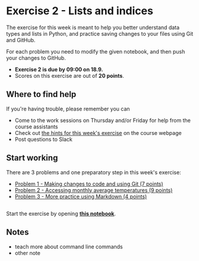 # Exercise 2 - Lists and indices

The exercise for this week is meant to help you better understand data types and lists in Python, and practice saving changes to your files using Git and GitHub.

For each problem you need to modify the given notebook, and then push your changes to GitHub.


- **Exercise 2 is due by 09:00 on 18.9.**
- Scores on this exercise are out of **20 points**.

## Where to find help

If you're having trouble, please remember you can

- Come to the work sessions on Thursday and/or Friday for help from the course assistants
- Check out [the hints for this week's exercise](https://geo-python.github.io/site/lessons/L2/exercise-2.html) on the course webpage
- Post questions to Slack

## Start working

There are 3 problems and one preparatory step in this week's exercise:

 - [Problem 1 - Making changes to code and using Git (7 points)](Exercise-2.ipynb)
 - [Problem 2 - Accessing monthly average temperatures (9 points)](Exercise-2.ipynb)
 - [Problem 3 - More practice using Markdown (4 points)](Exercise-2.ipynb)


## 
Start the exercise by opening **[this notebook](Exercise-2.ipynb)**.

## Notes
- teach more about command line commands
- other note

